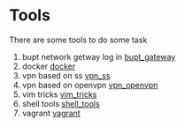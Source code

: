 # Tools
There are some tools to do some task

1. bupt network getway log in [bupt_gateway](#)
2. docker [docker](#)
3. vpn based on ss [vpn_ss](#)
4. vpn based on openvpn [vpn_openvpn](#)
5. vim tricks [vim_tricks](#)
6. shell tools [shell_tools](#)
7. vagrant [vagrant](#)
